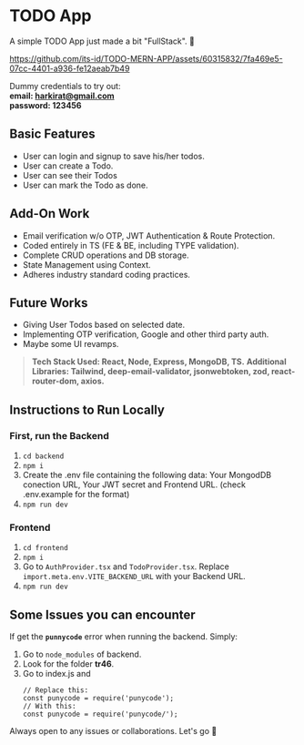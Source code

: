 # TODO App

A simple TODO App just made a bit "FullStack". 🔨


https://github.com/its-id/TODO-MERN-APP/assets/60315832/7fa469e5-07cc-4401-a936-fe12aeab7b49



Dummy credentials to try out: <br/>
**email: harkirat@gmail.com** <br/>
**password: 123456**

## Basic Features
- User can login and signup to save his/her todos.
- User can create a Todo.
- User can see their Todos
- User can mark the Todo as done.

## Add-On Work
- Email verification w/o OTP, JWT Authentication & Route Protection.
- Coded entirely in TS (FE & BE, including TYPE validation).
- Complete CRUD operations and DB storage.
- State Management using Context.
- Adheres industry standard coding practices.

## Future Works
- Giving User Todos based on selected date. <br/>
- Implementing OTP verification, Google and other third party auth.
- Maybe some UI revamps.

> **Tech Stack Used: React, Node, Express, MongoDB, TS.**
> **Additional Libraries: Tailwind, deep-email-validator, jsonwebtoken, zod, react-router-dom, axios.**

## Instructions to Run Locally

### First, run the Backend
1.  `cd backend`
2. `npm i`
3. Create the .env file containing the following data: Your MongodDB conection URL, Your JWT secret and Frontend URL. (check .env.example for the format)
3. `npm run dev`

### Frontend
1. `cd frontend`
2. `npm i`
3. Go to `AuthProvider.tsx` and `TodoProvider.tsx`. Replace `import.meta.env.VITE_BACKEND_URL` with your Backend URL.
3. `npm run dev`



## Some Issues you can encounter
If get the **`punnycode`** error when running the backend. Simply:
1. Go to `node_modules` of backend.
2. Look for the folder **tr46**.
3. Go to index.js and
	```
	// Replace this:
	const punycode = require('punycode');
	// With this:
	const punycode = require('punycode/');
	```
	
Always open to any issues or collaborations. Let's go 🚀

